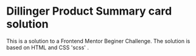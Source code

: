 # Dillinger Product Summary card solution

This is a solution to a Frontend Mentor Beginer Challenge.
The solution is based on HTML and CSS 'scss' .
